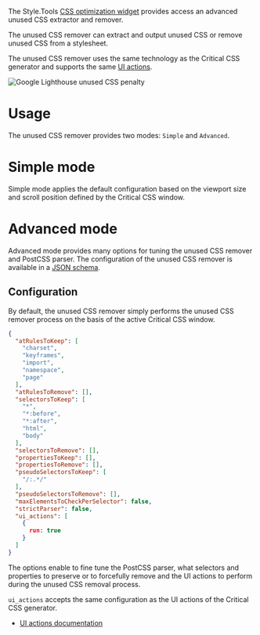 The Style.Tools [CSS optimization widget](./README.md) provides access an advanced unused CSS extractor and remover.

The unused CSS remover can extract and output unused CSS or remove unused CSS from a stylesheet.

The unused CSS remover uses the same technology as the Critical CSS generator and supports the same [UI actions](critical-css-generator/advanced-ui-actions.md).

![Google Lighthouse unused CSS penalty](../gitbook/images/lighthouse-unused-css-penalty.png)

# Usage

The unused CSS remover provides two modes: `Simple` and `Advanced`.

# Simple mode

Simple mode applies the default configuration based on the viewport size and scroll position defined by the Critical CSS window.

# Advanced mode

Advanced mode provides many options for tuning the unused CSS remover and PostCSS parser. The configuration of the unused CSS remover is available in a [JSON schema](https://style.tools/json-schemas/unused-css-remover.json).

## Configuration

By default, the unused CSS remover simply performs the unused CSS remover process on the basis of the active Critical CSS window.

```json
{
  "atRulesToKeep": [
    "charset",
    "keyframes",
    "import",
    "namespace",
    "page"
  ],
  "atRulesToRemove": [],
  "selectorsToKeep": [
    "*",
    "*:before",
    "*:after",
    "html",
    "body"
  ],
  "selectorsToRemove": [],
  "propertiesToKeep": [],
  "propertiesToRemove": [],
  "pseudoSelectorsToKeep": [
    "/:.*/"
  ],
  "pseudoSelectorsToRemove": [],
  "maxElementsToCheckPerSelector": false,
  "strictParser": false,
  "ui_actions": [
    {
      run: true
    }
  ]
}
```

The options enable to fine tune the PostCSS parser, what selectors and properties to preserve or to forcefully remove and the UI actions to perform during the unused CSS removal process.

`ui_actions` accepts the same configuration as the UI actions of the Critical CSS generator. 

- [UI actions documentation](./advanced-ui-actions.md)